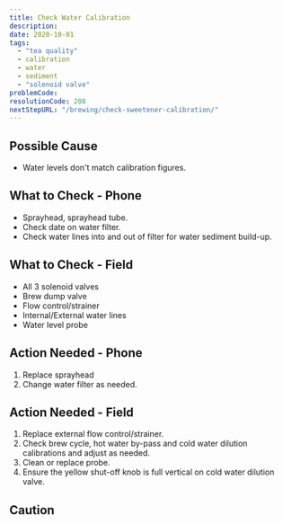```yaml
---
title: Check Water Calibration
description:
date: 2020-10-01
tags:
  - "tea quality"
  - calibration
  - water
  - sediment
  - "solenoid valve"
problemCode:
resolutionCode: 208
nextStepURL: "/brewing/check-sweetener-calibration/"
---
```

## Possible Cause

- Water levels don't match calibration figures.

## What to Check - Phone

- Sprayhead, sprayhead tube.
- Check date on water filter.
- Check water lines into and out of filter for water sediment build-up.

## What to Check - Field

- All 3 solenoid valves
- Brew dump valve
- Flow control/strainer
- Internal/External water lines
- Water level probe

## Action Needed - Phone

1) Replace sprayhead
2) Change water filter as needed.

## Action Needed - Field

1) Replace external flow control/strainer.
2) Check brew cycle, hot water by-pass and cold water dilution calibrations and adjust as needed.
3) Clean or replace probe.
4) Ensure the yellow shut-off knob is full vertical on cold water dilution valve.

## Caution
